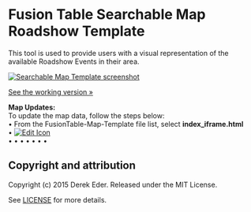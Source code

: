 # Fusion Table Searchable Map Roadshow Template
This tool is used to provide users with a visual representation of the available Roadshow Events in their area.

[![Searchable Map Template screenshot](https://raw.githubusercontent.com/RoadshowExecution/FusionTable-Map-Template/gh-pages/images/D29_Roadshow_Map_Example.jpg)](http://roadshowexecution.github.io/FusionTable-Map-Template/index_iframe.html#)

[See the working version &raquo;](http://roadshowexecution.github.io/FusionTable-Map-Template/index_iframe.html#)

<b>Map Updates:</b><br>
To update the map data, follow the steps below:<br>
&#8226; From the FusionTable-Map-Template file list, select <b>index_iframe.html</b><br>
&#8226; [![Edit Icon](https://raw.githubusercontent.com/RoadshowExecution/FusionTable-Map-Template/gh-pages/images/D29_Roadshow_Map_Example.jpg)](https://raw.githubusercontent.com/RoadshowExecution/FusionTable-Map-Template/gh-pages/images/Edit_Pencil.jpg)<br>
&#8226;
&#8226;
&#8226;
&#8226;
&#8226;
&#8226;
&#8226;

## Copyright and attribution

Copyright (c) 2015 Derek Eder. Released under the MIT License.

See [LICENSE](https://github.com/derekeder/FusionTable-Map-Template/blob/master/LICENSE) for more details.
